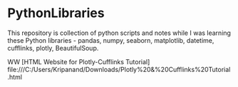 # PythonLibraries
This repository is collection of python scripts and notes while I was learning these Python libraries - pandas, numpy, seaborn, matplotlib, datetime, cufflinks, plotly, BeautifulSoup.


WW [HTML Website for Plotly-Cufflinks Tutorial] file:///C:/Users/Kripanand/Downloads/Plotly%20&%20Cufflinks%20Tutorial.html

